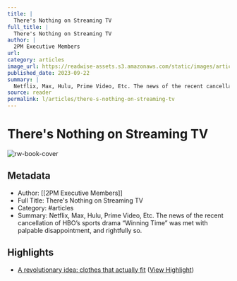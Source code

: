 ```yaml
---
title: |
  There's Nothing on Streaming TV
full_title: |
  There's Nothing on Streaming TV
author: |
  2PM Executive Members
url: 
category: articles
image_url: https://readwise-assets.s3.amazonaws.com/static/images/article4.6bc1851654a0.png
published_date: 2023-09-22
summary: |
  Netflix, Max, Hulu, Prime Video, Etc. The news of the recent cancellation of HBO’s sports drama “Winning Time” was met with palpable disappointment, and rightfully so.
source: reader
permalink: l/articles/there-s-nothing-on-streaming-tv
---
```

# There's Nothing on Streaming TV

![rw-book-cover](https://readwise-assets.s3.amazonaws.com/static/images/article4.6bc1851654a0.png)

## Metadata
- Author: [[2PM Executive Members]]
- Full Title: There's Nothing on Streaming TV
- Category: #articles
- Summary: Netflix, Max, Hulu, Prime Video, Etc. The news of the recent cancellation of HBO’s sports drama “Winning Time” was met with palpable disappointment, and rightfully so.

## Highlights
- [A revolutionary idea: clothes that actually fit](https://2PML.us17.list-manage.com/track/click?u=e5c9ff1dc004212156ddfb8ed&id=de396b49cb&e=b4a0bccc17) ([View Highlight](https://read.readwise.io/read/01hb70w9k50vtt35s5b3dqaj41))


